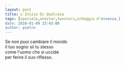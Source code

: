 ```yaml
---
layout: post
title: L'Inizio Di Qualcosa
tags: [speciale,onestar,twostars,scheggia d'essenza,]
date: 2010-01-09 23:43:00
author: pietro
---
```

Se non puoi cambiare il mondo<br/>il tuo sogno sii tu stesso<br/>come l'uomo che si uccide<br/>per ferire il suo riflesso.
